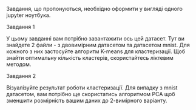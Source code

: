 Завдання, що пропонуються, необхідно оформити у вигляді одного jupyter ноутбука.

Завдання 1

У цьому завданні вам потрібно завантажити ось цей датасет. Тут ви знайдете 2 файли - з двовимірним датасетом та датасетом mnist. Для кожного з них застосуйте алгоритм K-means для кластеризації. Щоб знайти оптимальну кількість кластерів, скористайтесь ліктевим методом.

Завдання 2

Візуалізуйте результат роботи кластеризації. Для випадку з mnist датасетом, вам потрібно ще скористатись алгоритмом PCA щоб зменшити розмірність вашим даних до 2-вимірного варіанту.
